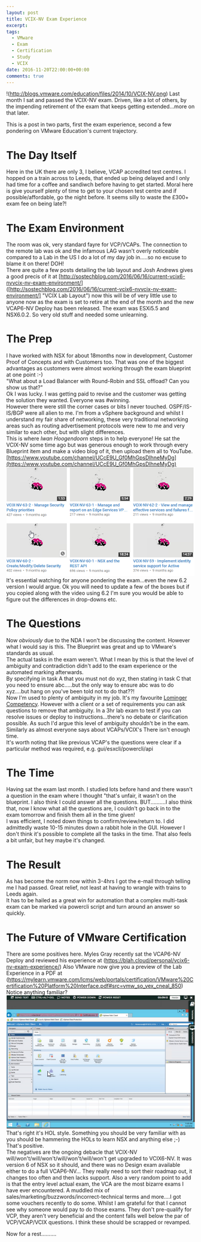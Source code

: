 ```yaml
---
layout: post
title: VCIX-NV Exam Experience
excerpt: 
tags: 
  - VMware
  - Exam
  - Certification
  - Study
  - VCIX
date: 2016-11-20T22:00:00+00:00
comments: true
---
```

!(http://blogs.vmware.com/education/files/2014/10/VCIX-NV.png)
Last month I sat and passed the VCIX-NV exam.  Driven, like a lot of others, by the impending retirement of the exam that keeps getting extended...more on that later.

This is a post in two parts, first the exam experience, second a few pondering on VMware Education's current trajectory.

The Day Itself
===============
Here in the UK there are only 3, I believe, VCAP accredited test centres.  I hopped on a train across to Leeds, that ended up being delayed and I only had time for a coffee and sandiwch before having to get started.  Moral here is give yourself plenty of time to get to your chosen test centre and if possible/affordable, go the night before.  It seems silly to waste the £300+ exam fee on being late?!

The Exam Environment
====================
The room was ok, very standard fayre for VCP/VCAPs.  The connection to the remote lab was ok and the infamous LAG wasn't overly noticeable compared to a Lab in the US I do a lot of my day job in.....so no excuse to blame it on there! DOH!  
There are quite a few posts detailing the lab layout and Josh Andrews gives a good precis of it at
[http://sostechblog.com/2016/06/16/current-vcix6-nvvcix-nv-exam-environment/] ([http://sostechblog.com/2016/06/16/current-vcix6-nvvcix-nv-exam-environment/] "VCIX Lab Layout") now this will be of very little use to anyone now as the exam is set to retire at the end of the month and the new VCAP6-NV Deploy has been released.
The exam was ESXi5.5 and NSX6.0.2.  So very old stuff and needed some unlearning.

The Prep
========
I have worked with NSX for about 18months now in development, Customer Proof of Concepts and with Customers too.  That was one of the biggest advantages as customers were almost working through the exam blueprint at one point :-)  
"What about a Load Balancer with Round-Robin and SSL offload? Can you show us that?"  
Ok I was lucky.  I was getting paid to revise and the customer was getting the solution they wanted.  Everyone was #winning.  
However there were still the corner cases or bits I never touched.  OSPF/IS-IS/BGP were all alien to me.  I'm from a vSphere background and whilst I understand my fair share of networking, these very traditional networking areas such as routing advertisement protocols were new to me and very similar to each other, but with slight differences.  
This is where *Iwan Hoogendoorn* steps in to help everyone!  He sat the VCIX-NV some time ago but was generous enough to work through every Blueprint item and make a video blog of it, then upload them all to YouTube.  
[https://www.youtube.com/channel/UCcE9U_Gf0MhGpsDIhneMyDg](https://www.youtube.com/channel/UCcE9U_Gf0MhGpsDIhneMyDg)
![Examples](/public/chrome_2016-11-21_23-10-09.png)
It's essential watching for anyone pondering the exam...even the new 6.2 version I would argue.  Ok you will need to update a few of the boxes but if you copied along with the video using 6.2 I'm sure you would be able to figure out the differences in drop-downs etc.

The Questions
=============
Now *obviously* due to the NDA I won't be discussing the content.  However what I would say is this.
The Blueprint was great and up to VMware's standards as usual.   
The actual tasks in the exam weren't.  What I mean by this is that the level of ambiguity and contradiction didn't add to the exam experience or the automated marking afterwards.  
By specifying in task A that you must not do xyz, then stating in task C that you need to ensure abc.....but the only way to ensure abc was to do xyz....but hang on you've been told not to do that??!  
Now I'm used to plenty of ambiguity in my job.  It's my favourite [Lominger Competency](http://www.ptc.com/content/production_content_server/cninv000000000014107/content.pdf).  However with a client or a set of requirements you can ask questions to remove that ambiguity.  In a 3hr lab exam to test if you can resolve issues or deploy to instructions...there's no debate or clarification possible.  As such I'd argue this level of ambiguity shouldn't be in the eam.
Similarly as almost everyone says about VCAPs/VCIX's  There isn't enough time.  
It's worth noting that like previous VCAP's the questions were clear if a particular method was required, e.g. gui/esxcli/powercli/api 

The Time
========
Having sat the exam last month.  I studied lots before hand and there wasn't a question in the exam where I thought "that's unfair, it wasn't on the blueprint.  I also think I could answer all the questions. BUT..........I also think that, now I know what all the questions are, I couldn't go back in to the exam tomorrow and finish them all in the time given!  
I was efficient, I noted down things to confirm/review/return to.  I did admittedly waste 10-15 minutes down a rabbit hole in the GUI.  However I don't think it's possible to complete all the tasks in the time.  That also feels a bit unfair, but hey maybe it's changed.

The Result
==========
As has become the norm now within 3-4hrs I got the e-mail through telling me I had passed.  Great relief, not least at having to wrangle with trains to Leeds again.  
It has to be hailed as a great win for automation that a complex multi-task exam can be marked via powercli script and turn around an answer so quickly.


The Future of VMware Certification
==================================
There are some positives here.  Myles Gray recently sat the VCAP6-NV Deploy and reviewed his experience at 
(https://blah.cloud/personal/vcix6-nv-exam-experience/)
Also VMware now give you a preview of the Lab Experience in a PDF at (https://mylearn.vmware.com/lcms/web/portals/certification/VMware%20Certification%20Platform%20Interface.pdf#src=vmw_so_vex_cneal_850)
Notice anything familiar?
![vcap-hol-view](/public/chrome_2016-11-21_23-01-55.png)
That's right it's HOL style.  Something you should be very familiar with as you should be hammering the HOLs to learn NSX and anything else ;-)
That's positive.  
The negatives are the ongoing debacle that VCIX-NV will/won't/will/won't/will/won't/will/won't get upgraded to VCIX6-NV.  It was version 6 of NSX so it should, and there was no Design exam available either to do a full VCAP6-NV...  They really need to sort their roadmap out, it changes too often and then lacks support.
Also a very random point to add is that the entry level actual exam, the VCA are the most bizarre exams I have ever encountered.  A muddled mix of sales/marketing/buzzwords/incorrect-technical terms and more....I got some vouchers recently to do some.  Whilst I am grateful for that I cannot see why someone would pay to do those exams.  They don't pre-qualify for VCP, they aren't very beneficial and the content falls well below the par of VCP/VCAP/VCIX questions.  I think these should be scrapped or revamped.

Now for a rest..........
